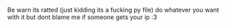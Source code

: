 Be warn its ratted (just kidding its a fucking py file)
 do whatever you want with it but  dont blame me if someone gets your ip  :3
